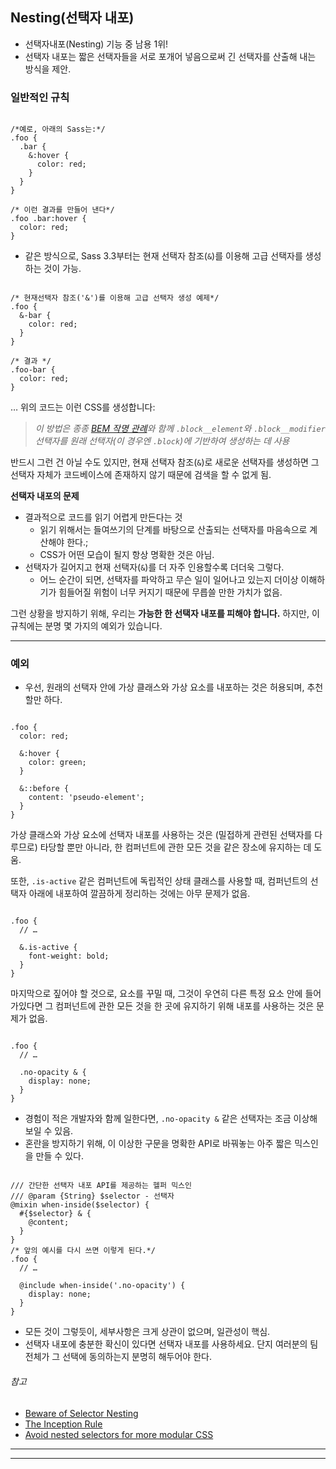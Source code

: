 
## Nesting(선택자 내포)

* 선택자내포(Nesting) 기능 중 남용 1위!
* 선택자 내포는 짧은 선택자들을 서로 포개어 넣음으로써 긴 선택자를 산출해 내는 방식을 제안.



### 일반적인 규칙

<pre class="highlight"><code class="css">
/*예로, 아래의 Sass는:*/
.foo {
  .bar {
    &:hover {
      color: red;
    }
  }
}

/* 이런 결과를 만들어 낸다*/
.foo .bar:hover {
  color: red;
}
</code></pre>


* 같은 방식으로, Sass 3.3부터는 현재 선택자 참조(`&`)를 이용해 고급 선택자를 생성하는 것이 가능.

<pre class="highlight"><code class="css">
/* 현재선택자 참조('&')를 이용해 고급 선택자 생성 예제*/
.foo {
  &-bar {
    color: red;
  }
}

/* 결과 */
.foo-bar {
  color: red;
}
</code></pre>
… 위의 코드는 이런 CSS를 생성합니다:



>*이 방법은 종종 [BEM 작명 관례](http://csswizardry.com/2013/01/mindbemding-getting-your-head-round-bem-syntax/)와 함께 `.block__element`와 `.block__modifier` 선택자를 원래 선택자(이 경우엔 `.block`)에 기반하여 생성하는 데 사용*

<div class="note">
  <p>반드시 그런 건 아닐 수도 있지만, 현재 선택자 참조(<code>&</code>)로 새로운 선택자를 생성하면 그 선택자 자체가 코드베이스에 존재하지 않기 때문에 검색을 할 수 없게 됨.</p>
</div>

**선택자 내포의 문제**
* 결과적으로 코드를 읽기 어렵게 만든다는 것
    * 읽기 위해서는 들여쓰기의 단계를 바탕으로 산출되는 선택자를 마음속으로 계산해야 한다.;
     * CSS가 어떤 모습이 될지 항상 명확한 것은 아님.
* 선택자가 길어지고 현재 선택자(`&`)를 더 자주 인용할수록 더더욱 그렇다.
    * 어느 순간이 되면, 선택자를 파악하고 무슨 일이 일어나고 있는지 더이상 이해하기가 힘들어질 위험이 너무 커지기 때문에 무릅쓸 만한 가치가 없음.

그런 상황을 방지하기 위해, 우리는 **가능한 한 선택자 내포를 피해야 합니다.** 하지만, 이 규칙에는 분명 몇 가지의 예외가 있습니다.

___
### 예외

- 우선, 원래의 선택자 안에 가상 클래스와 가상 요소를 내포하는 것은 허용되며, 추천할만 하다.
<pre class="highlight"><code class="css">
.foo {
  color: red;

  &:hover {
    color: green;
  }

  &::before {
    content: 'pseudo-element';
  }
}
</code></pre>
가상 클래스와 가상 요소에 선택자 내포를 사용하는 것은 (밀접하게 관련된 선택자를 다루므로) 타당할 뿐만 아니라, 한 컴퍼넌트에 관한 모든 것을 같은 장소에 유지하는 데 도움.

또한, `.is-active` 같은 컴퍼넌트에 독립적인 상태 클래스를 사용할 때, 컴퍼넌트의 선택자 아래에 내포하여 깔끔하게 정리하는 것에는 아무 문제가 없음.

<pre class="highlight"><code class="css">
.foo {
  // …

  &.is-active {
    font-weight: bold;
  }
}
</code></pre>

마지막으로 짚어야 할 것으로, 요소를 꾸밀 때, 그것이 우연히 다른 특정 요소 안에 들어가있다면 그 컴퍼넌트에 관한 모든 것을 한 곳에 유지하기 위해 내포를 사용하는 것은 문제가 없음.
<pre class="highlight"><code class="css">
.foo {
  // …

  .no-opacity & {
    display: none;
  }
}
</code></pre>

* 경험이 적은 개발자와 함께 일한다면, `.no-opacity &` 같은 선택자는 조금 이상해보일 수 있음.
* 혼란을 방지하기 위해, 이 이상한 구문을 명확한 API로 바꿔놓는 아주 짧은 믹스인을 만들 수 있다.
<pre class="highlight"><code class="css">
/// 간단한 선택자 내포 API를 제공하는 헬퍼 믹스인
/// @param {String} $selector - 선택자
@mixin when-inside($selector) {
  #{$selector} & {
    @content;
  }
}
/* 앞의 예시를 다시 쓰면 이렇게 된다.*/
.foo {
  // …

  @include when-inside('.no-opacity') {
    display: none;
  }
}
</pre></code>


* 모든 것이 그렇듯이, 세부사항은 크게 상관이 없으며, 일관성이 핵심.
* 선택자 내포에 충분한 확신이 있다면 선택자 내포를 사용하세요. 단지 여러분의 팀 전체가 그 선택에 동의하는지 분명히 해두어야 한다.

###### 참고

* [Beware of Selector Nesting](http://www.sitepoint.com/beware-selector-nesting-sass/)
* [The Inception Rule](http://thesassway.com/beginner/the-inception-rule)
* [Avoid nested selectors for more modular CSS](http://thesassway.com/intermediate/avoid-nested-selectors-for-more-modular-css)


___
___